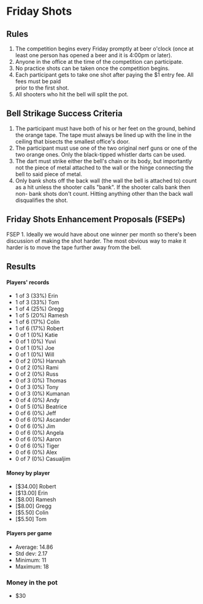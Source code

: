 Friday Shots
=============

Rules
-----
1. The competition begins every Friday promptly at beer o'clock (once at least one person has opened a beer and it is 4:00pm or later).
2. Anyone in the office at the time of the competition can participate.
3. No practice shots can be taken once the competition begins.
4. Each participant gets to take one shot after paying the $1 entry fee. All fees must be paid  
   prior to the first shot.
5. All shooters who hit the bell will split the pot.


Bell Strikage Success Criteria
------------------------------
1. The participant must have both of his or her feet on the ground, behind the
   orange tape. The tape must always be lined up with the line in the ceiling
   that bisects the smallest office's door.
2. The participant must use one of the two original nerf guns or one of the two orange ones.
   Only the black-tipped whistler darts can be used.
3. The dart must strike either the bell's chain or its body, but importantly not
   the piece of metal attached to the wall or the hinge connecting the bell to
   said piece of metal.
4. Only bank shots off the back wall (the wall the bell is attached to) count as
   a hit unless the shooter calls "bank". If the shooter calls bank then non-
   bank shots don't count. Hitting anything other than the back wall disqualifies
   the shot.


Friday Shots Enhancement Proposals (FSEPs)
------------------------------------------
FSEP 1. Ideally we would have about one winner per month so there's been discussion
   of making the shot harder. The most obvious way to make it harder is to
   move the tape further away from the bell.

Results
-------
####  Players' records  ####
* 1 of 3 (33%) Erin
* 1 of 3 (33%) Tom
* 1 of 4 (25%) Gregg
* 1 of 5 (20%) Ramesh
* 1 of 6 (17%) Colin
* 1 of 6 (17%) Robert
* 0 of 1 (0%) Katie
* 0 of 1 (0%) Yuvi
* 0 of 1 (0%) Joe
* 0 of 1 (0%) Will
* 0 of 2 (0%) Hannah
* 0 of 2 (0%) Rami
* 0 of 2 (0%) Russ
* 0 of 3 (0%) Thomas
* 0 of 3 (0%) Tony
* 0 of 3 (0%) Kumanan
* 0 of 4 (0%) Andy
* 0 of 5 (0%) Beatrice
* 0 of 6 (0%) Jeff
* 0 of 6 (0%) Ascander
* 0 of 6 (0%) Jim
* 0 of 6 (0%) Angela
* 0 of 6 (0%) Aaron
* 0 of 6 (0%) Tiger
* 0 of 6 (0%) Alex
* 0 of 7 (0%) Casualjim

#### Money by player  ####
* [$34.00] Robert
* [$13.00] Erin
* [$8.00] Ramesh
* [$8.00] Gregg
* [$5.50] Colin
* [$5.50] Tom

#### Players per game  ####
* Average: 14.86
* Std dev: 2.17
* Minimum: 11
* Maximum: 18

### Money in the pot ###
* $30
